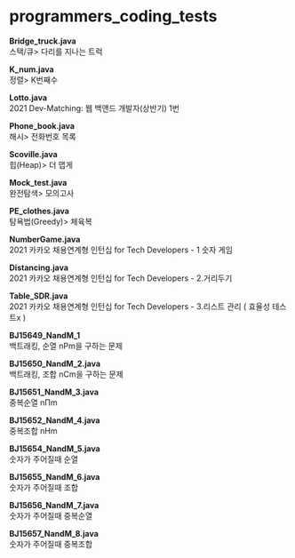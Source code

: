 # programmers_coding_tests


__Bridge_truck.java__   
스택/큐> 다리를 지나는 트럭

__K_num.java__    
정렬> K번째수

__Lotto.java__   
2021 Dev-Matching: 웹 백앤드 개발자(상반기) 1번

__Phone_book.java__   
해시> 전화번호 목록

__Scoville.java__   
힙(Heap)> 더 맵게

__Mock_test.java__   
완전탐색> 모의고사

__PE_clothes.java__   
탐욕법(Greedy)> 체육복

__NumberGame.java__   
2021 카카오 채용연계형 인턴십 for Tech Developers - 1 숫자 게임

__Distancing.java__   
2021 카카오 채용연계형 인턴십 for Tech Developers - 2.거리두기

__Table_SDR.java__   
2021 카카오 채용연계형 인턴십 for Tech Developers - 3.리스트 관리 ( 효율성 테스트x )

__BJ15649_NandM_1__   
백트래킹, 순열 nPm을 구하는 문제

__BJ15650_NandM_2.java__   
백트래킹, 조합 nCm을 구하는 문제

__BJ15651_NandM_3.java__   
중복순열 nΠm

__BJ15652_NandM_4.java__   
중복조합 nHm

__BJ15654_NandM_5.java__   
숫자가 주어질때 순열

__BJ15655_NandM_6.java__   
숫자가 주어질때 조합

__BJ15656_NandM_7.java__   
숫자가 주어질때 중복순열

__BJ15657_NandM_8.java__   
숫자가 주어질때 중복조합
